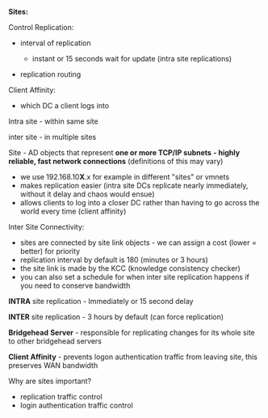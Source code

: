 **Sites:**

Control Replication:

- interval of replication
    
    - instant or 15 seconds wait for update (intra site replications)
- replication routing

Client Affinity:

- which DC a client logs into

  

Intra site - within same site

inter site - in multiple sites

  

Site - AD objects that represent **one or more TCP/IP subnets** **- highly reliable, fast network connections** (definitions of this may vary)

- we use 192.168.10**X**.x for example in different "sites" or vmnets
- makes replication easier (intra site DCs replicate nearly immediately, without it delay and chaos would ensue)
- allows clients to log into a closer DC rather than having to go across the world every time (client affinity)

  

Inter Site Connectivity:

- sites are connected by site link objects - we can assign a cost (lower = better) for priority
- replication interval by default is 180 (minutes or 3 hours)
- the site link is made by the KCC (knowledge consistency checker)
- you can also set a schedule for when inter site replication happens if you need to conserve bandwidth
  

  

**INTRA** site replication - Immediately or 15 second delay

**INTER** site replication - 3 hours by default (can force replication)

  

**Bridgehead** **Server** - responsible for replicating changes for its whole site to other bridgehead servers

**Client Affinity** - prevents logon authentication traffic from leaving site, this preserves WAN bandwidth

  

Why are sites important?

- replication traffic control
- login authentication traffic control
